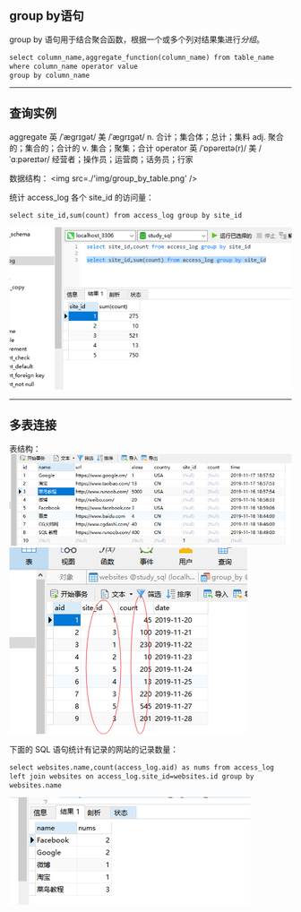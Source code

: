 ## group by语句

group by 语句用于结合聚合函数，根据一个或多个列对结果集进行*分组*。

```MySql
select column_name,aggregate_function(column_name) from table_name
where column_name operator value
group by column_name
```

---
## 查询实例
aggregate 英 /ˈæɡrɪɡət/  美 /ˈæɡrɪɡət/ n. 合计；集合体；总计；集料 adj. 聚合的；集合的；合计的 v. 集合；聚集；合计
operator 英 /ˈɒpəreɪtə(r)/  美 /ˈɑːpəreɪtər/ 经营者；操作员；运营商；话务员；行家

数据结构：
<img src=./'img/group_by_table.png' />

统计 access_log 各个 site_id 的访问量：
```MySql
select site_id,sum(count) from access_log group by site_id
```
<img src='./img/group_by_sum.png' />


---
## 多表连接

表结构：
<img src='./img/group_by_websites.png' />
<img src='./img/group_by_table.png' />

下面的 SQL 语句统计有记录的网站的记录数量：

```MySql
select websites.name,count(access_log.aid) as nums from access_log
left join websites on access_log.site_id=websites.id group by websites.name
```
<img src='./img/group_by_left_join_on.png' />
